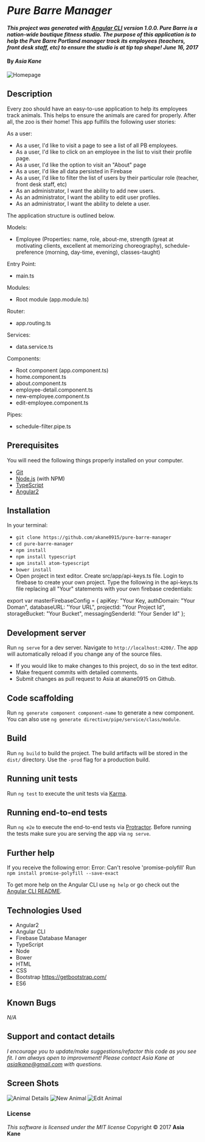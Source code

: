 # _Pure Barre Manager_

#### _This project was generated with [Angular CLI](https://github.com/angular/angular-cli) version 1.0.0.  Pure Barre is a nation-wide boutique fitness studio.  The purpose of this application is to help the Pure Barre Portland manager track its employees (teachers, front desk staff, etc) to ensure the studio is at tip top shape! June 16, 2017_

#### By _**Asia Kane**_

![Homepage](resources/images/homepage.png)

## Description

Every zoo should have an easy-to-use application to help its employees track animals.  This helps to ensure the animals are cared for properly.  After all, the zoo is their home!  This app fulfills the following user stories:

As a user:

* As a user, I'd like to visit a page to see a list of all PB employees.
* As a user, I'd like to click on an employee in the list to visit their profile page.
* As a user, I'd like the option to visit an "About" page
* As a user, I'd like all data persisted in Firebase
* As a user, I'd like to filter the list of users by their particular role (teacher, front desk staff, etc)
* As an administrator, I want the ability to add new users.
* As an administrator, I want the ability to edit user profiles.
* As an administrator, I want the ability to delete a user.

The application structure is outlined below.  

Models:
  - Employee (Properties: name, role, about-me, strength (great at motivating clients, excellent at memorizing choreography), schedule-preference (morning, day-time, evening), classes-taught)

Entry Point:
  - main.ts

Modules:
  - Root module (app.module.ts)

Router:
  - app.routing.ts

Services:
  - data.service.ts

Components:
  - Root component (app.component.ts)
  - home.component.ts
  - about.component.ts
  - employee-detail.component.ts
  - new-employee.component.ts
  - edit-employee.component.ts

Pipes:
  - schedule-filter.pipe.ts

## Prerequisites

You will need the following things properly installed on your computer.

* [Git](https://git-scm.com/)
* [Node.js](https://nodejs.org/) (with NPM)
* [TypeScript](https://www.typescriptlang.org/)
* [Angular2](https://angular.io/)

## Installation

In your terminal:
* `git clone https://github.com/akane0915/pure-barre-manager`
* `cd pure-barre-manager`
* `npm install`
* `npm install typescript`
* `apm install atom-typescript`
* `bower install`
* Open project in text editor.  Create src/app/api-keys.ts file.  Login to firebase to create your own project.  Type the following in the api-keys.ts file replacing all "Your" statements with your own firebase credentials:

export var masterFirebaseConfig = {
  apiKey: "Your Key,
  authDomain: "Your Doman",
  databaseURL: "Your URL",
  projectId: "Your Project Id",
  storageBucket: "Your Bucket",
  messagingSenderId: "Your Sender Id"
};

## Development server

Run `ng serve` for a dev server. Navigate to `http://localhost:4200/`. The app will automatically reload if you change any of the source files.

* If you would like to make changes to this project, do so in the text editor.
* Make frequent commits with detailed comments.
* Submit changes as pull request to Asia at akane0915 on Github.

## Code scaffolding

Run `ng generate component component-name` to generate a new component. You can also use `ng generate directive/pipe/service/class/module`.

## Build

Run `ng build` to build the project. The build artifacts will be stored in the `dist/` directory. Use the `-prod` flag for a production build.

## Running unit tests

Run `ng test` to execute the unit tests via [Karma](https://karma-runner.github.io).

## Running end-to-end tests

Run `ng e2e` to execute the end-to-end tests via [Protractor](http://www.protractortest.org/).
Before running the tests make sure you are serving the app via `ng serve`.

## Further help

If you receive the following error: Error: Can't resolve 'promise-polyfill'
Run `npm install promise-polyfill --save-exact`

To get more help on the Angular CLI use `ng help` or go check out the [Angular CLI README](https://github.com/angular/angular-cli/blob/master/README.md).

## Technologies Used

* Angular2
* Angular CLI
* Firebase Database Manager
* TypeScript
* Node
* Bower
* HTML
* CSS
* Bootstrap https://getbootstrap.com/
* ES6

## Known Bugs
_N/A_

## Support and contact details
_I encourage you to update/make suggestions/refactor this code as you see fit. I am always open to improvement! Please contact Asia Kane at asialkane@gmail.com with questions._

## Screen Shots

![Animal Details](resources/images/animal-details.png)
![New Animal](resources/images/new-animal.png)
![Edit Animal](resources/images/edit.png)

### License
  *This software is licensed under the MIT license*
  Copyright © 2017 **Asia Kane**
